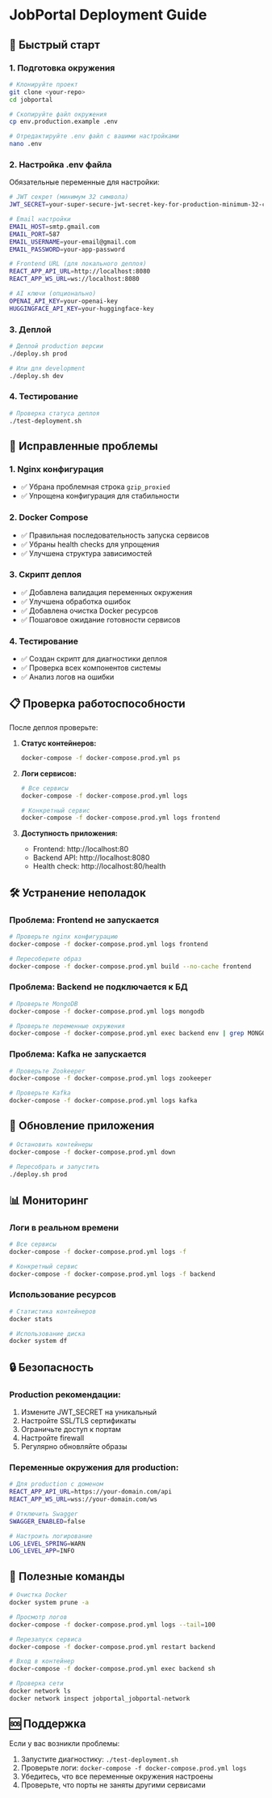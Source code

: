# JobPortal Deployment Guide

## 🚀 Быстрый старт

### 1. Подготовка окружения

```bash
# Клонируйте проект
git clone <your-repo>
cd jobportal

# Скопируйте файл окружения
cp env.production.example .env

# Отредактируйте .env файл с вашими настройками
nano .env
```

### 2. Настройка .env файла

Обязательные переменные для настройки:

```bash
# JWT секрет (минимум 32 символа)
JWT_SECRET=your-super-secure-jwt-secret-key-for-production-minimum-32-characters

# Email настройки
EMAIL_HOST=smtp.gmail.com
EMAIL_PORT=587
EMAIL_USERNAME=your-email@gmail.com
EMAIL_PASSWORD=your-app-password

# Frontend URL (для локального деплоя)
REACT_APP_API_URL=http://localhost:8080
REACT_APP_WS_URL=ws://localhost:8080

# AI ключи (опционально)
OPENAI_API_KEY=your-openai-key
HUGGINGFACE_API_KEY=your-huggingface-key
```

### 3. Деплой

```bash
# Деплой production версии
./deploy.sh prod

# Или для development
./deploy.sh dev
```

### 4. Тестирование

```bash
# Проверка статуса деплоя
./test-deployment.sh
```

## 🔧 Исправленные проблемы

### 1. Nginx конфигурация
- ✅ Убрана проблемная строка `gzip_proxied`
- ✅ Упрощена конфигурация для стабильности

### 2. Docker Compose
- ✅ Правильная последовательность запуска сервисов
- ✅ Убраны health checks для упрощения
- ✅ Улучшена структура зависимостей

### 3. Скрипт деплоя
- ✅ Добавлена валидация переменных окружения
- ✅ Улучшена обработка ошибок
- ✅ Добавлена очистка Docker ресурсов
- ✅ Пошаговое ожидание готовности сервисов

### 4. Тестирование
- ✅ Создан скрипт для диагностики деплоя
- ✅ Проверка всех компонентов системы
- ✅ Анализ логов на ошибки

## 📋 Проверка работоспособности

После деплоя проверьте:

1. **Статус контейнеров:**
   ```bash
   docker-compose -f docker-compose.prod.yml ps
   ```

2. **Логи сервисов:**
   ```bash
   # Все сервисы
   docker-compose -f docker-compose.prod.yml logs
   
   # Конкретный сервис
   docker-compose -f docker-compose.prod.yml logs frontend
   ```

3. **Доступность приложения:**
   - Frontend: http://localhost:80
   - Backend API: http://localhost:8080
   - Health check: http://localhost:80/health

## 🛠️ Устранение неполадок

### Проблема: Frontend не запускается
```bash
# Проверьте nginx конфигурацию
docker-compose -f docker-compose.prod.yml logs frontend

# Пересоберите образ
docker-compose -f docker-compose.prod.yml build --no-cache frontend
```

### Проблема: Backend не подключается к БД
```bash
# Проверьте MongoDB
docker-compose -f docker-compose.prod.yml logs mongodb

# Проверьте переменные окружения
docker-compose -f docker-compose.prod.yml exec backend env | grep MONGODB
```

### Проблема: Kafka не запускается
```bash
# Проверьте Zookeeper
docker-compose -f docker-compose.prod.yml logs zookeeper

# Проверьте Kafka
docker-compose -f docker-compose.prod.yml logs kafka
```

## 🔄 Обновление приложения

```bash
# Остановить контейнеры
docker-compose -f docker-compose.prod.yml down

# Пересобрать и запустить
./deploy.sh prod
```

## 📊 Мониторинг

### Логи в реальном времени
```bash
# Все сервисы
docker-compose -f docker-compose.prod.yml logs -f

# Конкретный сервис
docker-compose -f docker-compose.prod.yml logs -f backend
```

### Использование ресурсов
```bash
# Статистика контейнеров
docker stats

# Использование диска
docker system df
```

## 🔒 Безопасность

### Production рекомендации:
1. Измените JWT_SECRET на уникальный
2. Настройте SSL/TLS сертификаты
3. Ограничьте доступ к портам
4. Настройте firewall
5. Регулярно обновляйте образы

### Переменные окружения для production:
```bash
# Для production с доменом
REACT_APP_API_URL=https://your-domain.com/api
REACT_APP_WS_URL=wss://your-domain.com/ws

# Отключить Swagger
SWAGGER_ENABLED=false

# Настроить логирование
LOG_LEVEL_SPRING=WARN
LOG_LEVEL_APP=INFO
```

## 📝 Полезные команды

```bash
# Очистка Docker
docker system prune -a

# Просмотр логов
docker-compose -f docker-compose.prod.yml logs --tail=100

# Перезапуск сервиса
docker-compose -f docker-compose.prod.yml restart backend

# Вход в контейнер
docker-compose -f docker-compose.prod.yml exec backend sh

# Проверка сети
docker network ls
docker network inspect jobportal_jobportal-network
```

## 🆘 Поддержка

Если у вас возникли проблемы:

1. Запустите диагностику: `./test-deployment.sh`
2. Проверьте логи: `docker-compose -f docker-compose.prod.yml logs`
3. Убедитесь, что все переменные окружения настроены
4. Проверьте, что порты не заняты другими сервисами
